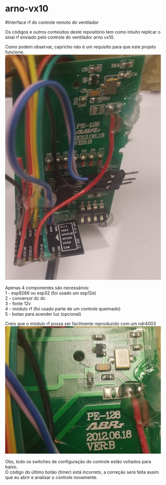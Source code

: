 # arno-vx10
#Interface rf do controle remoto do ventilador

Os códigos e outros conteúdos deste repositório tem como intuito replicar o sinal rf enviado pelo controle do ventilador arno vx10.  

Como podem observar, capricho não é um requisito para que este projeto funcione.  
![controle com esp12e](./imgs/controle1.jpg)

Apenas 4 componentes são necessários:  
1 - esp8266 ou esp32 (foi usado um esp12e)  
2 - conversor dc dc  
3 - fonte 12v  
4 - módulo rf (foi usado parte de um controle queimado)  
5 - botao para acender luz (opcional)  

Creio que o módulo rf possa ser facilmente reproduzido com um ndr4003  
![controle rf](./imgs/controle2.jpg)  

Obs, todo os switches de configuração do controle estão voltados para baixo.  
O código do último botão (timer) está incorreto, a correção será feita assim que eu abrir e analisar o controle novamente.